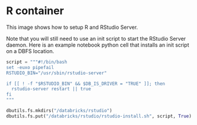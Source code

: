 # R container

This image shows how to setup R and RStudio Server. 

Note that you will still need to use an init script to start the RStudio Server
daemon. Here is an example notebook python cell that installs an init script
on a DBFS location.

```py
script = """#!/bin/bash
set -euxo pipefail
RSTUDIO_BIN="/usr/sbin/rstudio-server"

if [[ ! -f "$RSTUDIO_BIN" && $DB_IS_DRIVER = "TRUE" ]]; then
  rstudio-server restart || true
fi
"""

dbutils.fs.mkdirs("/databricks/rstudio")
dbutils.fs.put("/databricks/rstudio/rstudio-install.sh", script, True)
```
